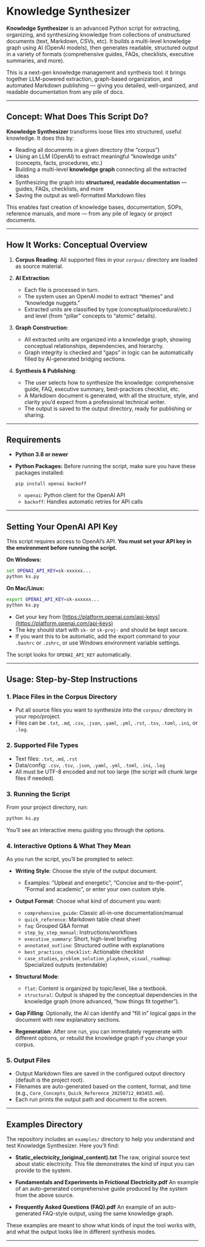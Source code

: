 # Knowledge Synthesizer

**Knowledge Synthesizer** is an advanced Python script for extracting, organizing, and synthesizing knowledge from collections of unstructured documents (text, Markdown, CSVs, etc). It builds a multi-level knowledge graph using AI (OpenAI models), then generates readable, structured output in a variety of formats (comprehensive guides, FAQs, checklists, executive summaries, and more).

This is a next-gen knowledge management and synthesis tool: it brings together LLM-powered extraction, graph-based organization, and automated Markdown publishing — giving you detailed, well-organized, and readable documentation from any pile of docs.


---

## Concept: What Does This Script Do?

**Knowledge Synthesizer** transforms loose files into structured, useful knowledge. It does this by:

* Reading all documents in a given directory (the “corpus”)
* Using an LLM (OpenAI) to extract meaningful “knowledge units” (concepts, facts, procedures, etc.)
* Building a multi-level **knowledge graph** connecting all the extracted ideas
* Synthesizing the graph into **structured, readable documentation** — guides, FAQs, checklists, and more
* Saving the output as well-formatted Markdown files

This enables fast creation of knowledge bases, documentation, SOPs, reference manuals, and more — from any pile of legacy or project documents.

---

## How It Works: Conceptual Overview

1. **Corpus Reading**: All supported files in your `corpus/` directory are loaded as source material.

2. **AI Extraction**:

   * Each file is processed in turn.
   * The system uses an OpenAI model to extract “themes” and “knowledge nuggets.”
   * Extracted units are classified by type (conceptual/procedural/etc.) and level (from “pillar” concepts to “atomic” details).

3. **Graph Construction**:

   * All extracted units are organized into a knowledge graph, showing conceptual relationships, dependencies, and hierarchy.
   * Graph integrity is checked and “gaps” in logic can be automatically filled by AI-generated bridging sections.

4. **Synthesis & Publishing**:

   * The user selects how to synthesize the knowledge: comprehensive guide, FAQ, executive summary, best-practices checklist, etc.
   * A Markdown document is generated, with all the structure, style, and clarity you’d expect from a professional technical writer.
   * The output is saved to the output directory, ready for publishing or sharing.

---

## Requirements

* **Python 3.8 or newer**

* **Python Packages:**
  Before running the script, make sure you have these packages installed:

  ```
  pip install openai backoff
  ```

  * `openai`: Python client for the OpenAI API
  * `backoff`: Handles automatic retries for API calls

---

## Setting Your OpenAI API Key

This script requires access to OpenAI’s API. **You must set your API key in the environment before running the script.**

**On Windows:**

```cmd
set OPENAI_API_KEY=sk-xxxxxx...
python ks.py
```

**On Mac/Linux:**

```bash
export OPENAI_API_KEY=sk-xxxxxx...
python ks.py
```

* Get your key from [https://platform.openai.com/api-keys](https://platform.openai.com/api-keys)
* The key should start with `sk-` or `sk-proj-` and should be kept secure.
* If you want this to be automatic, add the export command to your `.bashrc` or `.zshrc`, or use Windows environment variable settings.

The script looks for `OPENAI_API_KEY` automatically.

---

## Usage: Step-by-Step Instructions

### 1. Place Files in the Corpus Directory

* Put all source files you want to synthesize into the `corpus/` directory in your repo/project.
* Files can be `.txt`, `.md`, `.csv`, `.json`, `.yaml`, `.yml`, `.rst`, `.tsv`, `.toml`, `.ini`, or `.log`.

### 2. Supported File Types

* Text files: `.txt`, `.md`, `.rst`
* Data/config: `.csv`, `.tsv`, `.json`, `.yaml`, `.yml`, `.toml`, `.ini`, `.log`
* All must be UTF-8 encoded and not too large (the script will chunk large files if needed).

### 3. Running the Script

From your project directory, run:

```bash
python ks.py
```

You’ll see an interactive menu guiding you through the options.

### 4. Interactive Options & What They Mean

As you run the script, you’ll be prompted to select:

* **Writing Style**: Choose the style of the output document.

  * Examples: “Upbeat and energetic”, “Concise and to-the-point”, “Formal and academic”, or enter your own custom style.

* **Output Format**: Choose what kind of document you want:

  * `comprehensive_guide`: Classic all-in-one documentation/manual
  * `quick_reference`: Markdown table cheat sheet
  * `faq`: Grouped Q\&A format
  * `step_by_step_manual`: Instructions/workflows
  * `executive_summary`: Short, high-level briefing
  * `annotated_outline`: Structured outline with explanations
  * `best_practices_checklist`: Actionable checklist
  * `case_studies`, `problem_solution_playbook`, `visual_roadmap`: Specialized outputs (extendable)

* **Structural Mode**:

  * `flat`: Content is organized by topic/level, like a textbook.
  * `structural`: Output is shaped by the conceptual dependencies in the knowledge graph (more advanced, “how things fit together”).

* **Gap Filling**: Optionally, the AI can identify and “fill in” logical gaps in the document with new explanatory sections.

* **Regeneration**: After one run, you can immediately regenerate with different options, or rebuild the knowledge graph if you change your corpus.

### 5. Output Files

* Output Markdown files are saved in the configured output directory (default is the project root).
* Filenames are auto-generated based on the content, format, and time (e.g., `Core_Concepts_Quick_Reference_20250712_083455.md`).
* Each run prints the output path and document to the screen.

---

## Examples Directory

The repository includes an `examples/` directory to help you understand and test Knowledge Synthesizer. Here you’ll find:

* **Static\_electricity\_(original\_content).txt**
  The raw, original source text about static electricity. This file demonstrates the kind of input you can provide to the system.

* **Fundamentals and Experiments in Frictional Electricity.pdf**
  An example of an auto-generated comprehensive guide produced by the system from the above source.

* **Frequently Asked Questions (FAQ).pdf**
  An example of an auto-generated FAQ-style output, using the same knowledge graph.

These examples are meant to show what kinds of input the tool works with, and what the output looks like in different synthesis modes.

---
